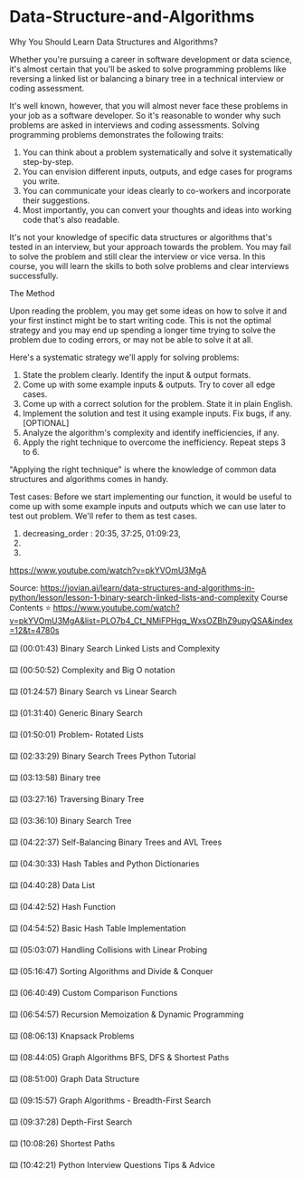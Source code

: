 # Data-Structure-and-Algorithms

Why You Should Learn Data Structures and Algorithms?

Whether you're pursuing a career in software development or data science, it's almost certain that you'll be asked to solve programming problems like reversing a linked list or balancing a binary tree in a technical interview or coding assessment.

It's well known, however, that you will almost never face these problems in your job as a software developer. So it's reasonable to wonder why such problems are asked in interviews and coding assessments. Solving programming problems demonstrates the following traits:

 1.   You can think about a problem systematically and solve it systematically step-by-step.
 2.   You can envision different inputs, outputs, and edge cases for programs you write.
 3.   You can communicate your ideas clearly to co-workers and incorporate their suggestions.
 4.   Most importantly, you can convert your thoughts and ideas into working code that's also readable.

It's not your knowledge of specific data structures or algorithms that's tested in an interview, but your approach towards the problem. You may fail to solve the problem and still clear the interview or vice versa. In this course, you will learn the skills to both solve problems and clear interviews successfully.


The Method

Upon reading the problem, you may get some ideas on how to solve it and your first instinct might be to start writing code. This is not the optimal strategy and you may end up spending a longer time trying to solve the problem due to coding errors, or may not be able to solve it at all.

Here's a systematic strategy we'll apply for solving problems:

 1.   State the problem clearly. Identify the input & output formats.
 2.   Come up with some example inputs & outputs. Try to cover all edge cases.
 3.   Come up with a correct solution for the problem. State it in plain English.
 4.   Implement the solution and test it using example inputs. Fix bugs, if any. [OPTIONAL]
 5.   Analyze the algorithm's complexity and identify inefficiencies, if any.
 6.   Apply the right technique to overcome the inefficiency. Repeat steps 3 to 6.

"Applying the right technique" is where the knowledge of common data structures and algorithms comes in handy.


Test cases: 
Before we start implementing our function, it would be useful to come up with some example inputs and outputs which we can use later to test out problem. We'll refer to them as test cases.


1. decreasing_order : 20:35, 37:25, 01:09:23, 
2.  
3. 
https://www.youtube.com/watch?v=pkYVOmU3MgA























Source: https://jovian.ai/learn/data-structures-and-algorithms-in-python/lesson/lesson-1-binary-search-linked-lists-and-complexity
Course Contents ⭐️
https://www.youtube.com/watch?v=pkYVOmU3MgA&list=PLO7b4_Ct_NMiFPHgq_WxsOZBhZ9upyQSA&index=12&t=4780s

⌨️ (00:01:43) Binary Search Linked Lists and Complexity

⌨️ (00:50:52) Complexity and Big O notation

⌨️ (01:24:57) Binary Search vs Linear Search

⌨️ (01:31:40) Generic Binary Search

⌨️ (01:50:01) Problem- Rotated Lists

⌨️ (02:33:29) Binary Search Trees Python Tutorial

⌨️ (03:13:58) Binary tree

⌨️ (03:27:16) Traversing Binary Tree

⌨️ (03:36:10) Binary Search Tree

⌨️ (04:22:37) Self-Balancing Binary Trees and AVL Trees

⌨️ (04:30:33) Hash Tables and Python Dictionaries

⌨️ (04:40:28) Data List

⌨️ (04:42:52) Hash Function

⌨️ (04:54:52) Basic Hash Table Implementation

⌨️ (05:03:07) Handling Collisions with Linear Probing

⌨️ (05:16:47) Sorting Algorithms and Divide & Conquer

⌨️ (06:40:49) Custom Comparison Functions

⌨️ (06:54:57) Recursion Memoization & Dynamic Programming

⌨️ (08:06:13) Knapsack Problems

⌨️ (08:44:05) Graph Algorithms BFS, DFS & Shortest Paths

⌨️ (08:51:00) Graph Data Structure

⌨️ (09:15:57) Graph Algorithms - Breadth-First Search

⌨️ (09:37:28) Depth-First Search

⌨️ (10:08:26) Shortest Paths

⌨️ (10:42:21) Python Interview Questions Tips & Advice

